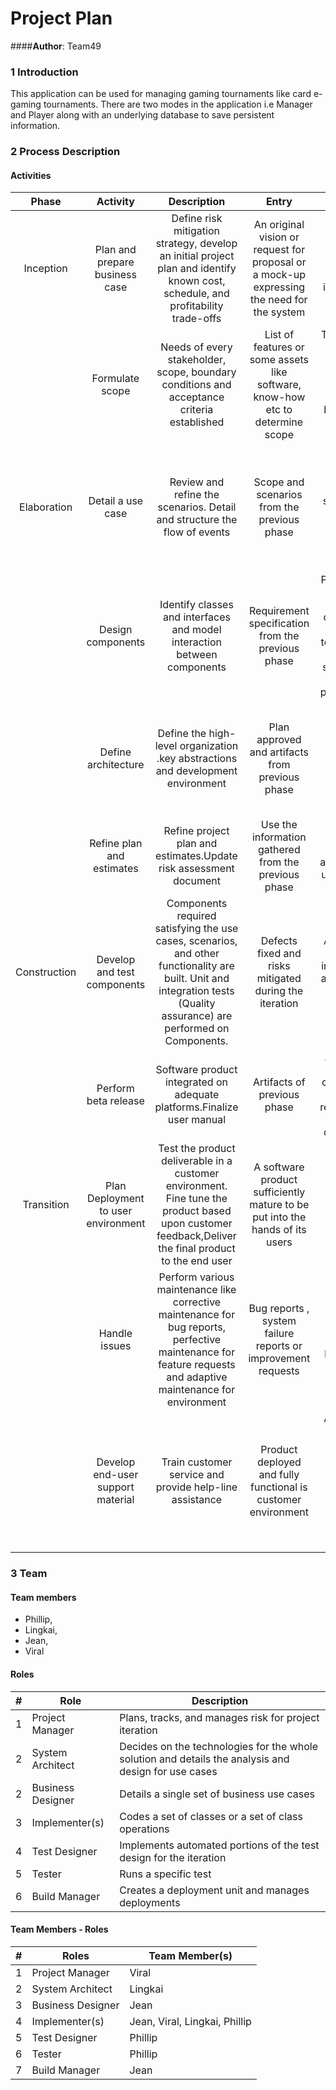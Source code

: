 # **Project Plan**

####**Author**: Team49

### **1 Introduction**

This application can be used for managing gaming tournaments like card e-gaming tournaments. There are two modes in the application i.e Manager and Player along with an underlying database to save persistent information.

### **2 Process Description**


#### **Activities**

| **Phase** | **Activity** | **Description** | **Entry** | **Exit** |
| :---: | :---: | :---: | :---: | :---: |
| Inception | Plan and prepare business case | Define risk mitigation strategy, develop an initial project plan and identify known cost, schedule, and profitability trade-offs | An original vision or request for proposal or a mock-up expressing the need for the system | An initial business case containing at least a clear formulation of the product vision.An initial risk assessment and revenue projection. |
|   | Formulate scope | Needs of every stakeholder, scope, boundary      conditions and acceptance criteria established | List of features or some assets like software, know-how etc to determine scope | The core requirements - in terms of functionality, scope, performance, capacity, technology base are established by an initial use-case model and  a vision document |
| Elaboration | Detail a use case | Review and refine the scenarios. Detail and structure the flow of events | Scope and scenarios from the previous phase | Use case design document use case model and detailing each use case scenarios with normal and alternate flowsSupplementary non functional requirements are identified |
|   | Design components | Identify classes and interfaces and model interaction between components | Requirement specification from the previous phase | Project plan is defined. Detailed design document is completed.A test plan detailing the types of testing performed, test cases and test scenarios is produced and an executable prototype is developed |
|   | Define architecture | Define the high-level organization .key abstractions and development environment | Plan approved and artifacts from previous phase | A domain analysis model, and the corresponding architecture &#39;complete&#39;.An executable architecture baseline and development environment |
|   | Refine plan and estimates | Refine project plan and estimates.Update risk assessment document | Use the information gathered from the previous phase  | Revised project plan and risk assessmentPreliminary user manual is created |
| Construction | Develop and test components | Components required satisfying the use cases, scenarios, and other functionality are built. Unit and integration tests (Quality assurance) are performed on Components.  | Defects fixed and risks mitigated during the iteration | All use cases realized with traceability information.Test cases and results of the tests conducted on the product. |
|   | Perform beta release | Software product integrated on adequate platforms.Finalize user manual | Artifacts of previous phase | A release description document, which captures the complete system test results.Complete set of artifacts including documents and code.  |
| Transition | Plan Deployment to user environment | Test the product deliverable in a customer environment. Fine tune the product based upon customer feedback,Deliver the final product to the end user | A software product sufficiently mature to be put into the hands of its users | Deployment plan describing how to package, distribute and install the software.Release notes describing features in the product.   |
|   | Handle issues | Perform various maintenance like corrective maintenance for bug reports, perfective maintenance for feature requests and adaptive maintenance for environment  | Bug reports , system failure reports or improvement requests | New release of the software with maintenance performed.Product in use |
|   | Develop end-user support material | Train customer service and provide help-line assistance | Product deployed and fully functional is customer environment | An update of some of the previous documents, as necessary, the plan being replaced by a &quot;post-mortem&quot; analysis of the performance of the project relative to its original and revised success criteria |

### **3 Team**


#### **Team members**

- Phillip, 
- Lingkai,
- Jean, 
- Viral


#### **Roles**


| # | Role | Description |
| --- | --- | --- |
| 1 |  Project Manager |  Plans, tracks, and manages risk for project iteration |
| 2 | System Architect | Decides on the technologies for the whole solution and details the analysis and  design for use cases |
| 2 | Business Designer | Details a single set of business use cases |
| 3 | Implementer(s) | Codes a set of classes or a set of class operations |
| 4 | Test Designer | Implements automated portions of the test design for the iteration |
| 5 | Tester | Runs a specific test |
| 6 | Build Manager | Creates a deployment unit and manages deployments |


#### **Team Members - Roles**


| # | Roles | Team Member(s) |
| --- | --- | --- |
| 1 |  Project Manager |  Viral |
| 2 | System Architect | Lingkai |
| 3 | Business Designer |  Jean |
| 4 | Implementer(s) |  Jean, Viral, Lingkai, Phillip |
| 5 | Test Designer | Phillip |
| 6 | Tester | Phillip |
| 7 | Build Manager |  Jean |
